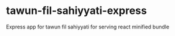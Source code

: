 # tawun-fil-sahiyyati-express
Express app for tawun fil sahiyyati for serving react minified bundle
